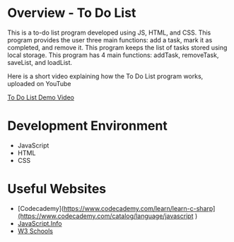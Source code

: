 # Overview - To Do List

This is a to-do list program developed using JS, HTML, and CSS. This program provides the user three main functions: add a task, mark it as completed, and remove it. This program keeps the list of tasks stored using local storage. This program has 4 main functions: addTask, removeTask, saveList, and loadList.

Here is a short video explaining how the To Do List program works, uploaded on YouTube 

[To Do List Demo Video](https://youtu.be/Uz0fU620DnU)

# Development Environment

* JavaScript
* HTML
* CSS

# Useful Websites

* [Codecademy](https://www.codecademy.com/learn/learn-c-sharp](https://www.codecademy.com/catalog/language/javascript )
* [JavaScript.Info](https://javascript.info/)
* [W3 Schools](https://www.w3schools.com/js/DEFAULT.asp)
